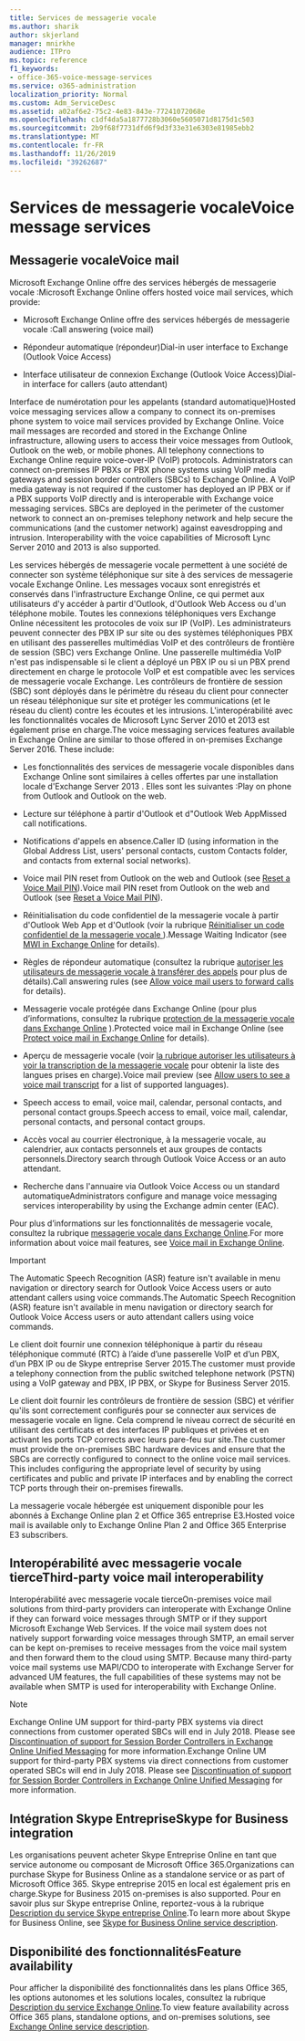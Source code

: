 ```yaml
---
title: Services de messagerie vocale
ms.author: sharik
author: skjerland
manager: mnirkhe
audience: ITPro
ms.topic: reference
f1_keywords:
- office-365-voice-message-services
ms.service: o365-administration
localization_priority: Normal
ms.custom: Adm_ServiceDesc
ms.assetid: a02af6e2-75c2-4e83-843e-77241072068e
ms.openlocfilehash: c1df4da5a1877728b3060e5605071d8175d1c503
ms.sourcegitcommit: 2b9f68f7731dfd6f9d3f33e31e6303e81985ebb2
ms.translationtype: MT
ms.contentlocale: fr-FR
ms.lasthandoff: 11/26/2019
ms.locfileid: "39262687"
---
```

# <a name="voice-message-services"></a><span data-ttu-id="6897a-102">Services de messagerie vocale</span><span class="sxs-lookup"><span data-stu-id="6897a-102">Voice message services</span></span>

## <a name="voice-mail"></a><span data-ttu-id="6897a-103">Messagerie vocale</span><span class="sxs-lookup"><span data-stu-id="6897a-103">Voice mail</span></span>

<span data-ttu-id="6897a-104">Microsoft Exchange Online offre des services hébergés de messagerie vocale :</span><span class="sxs-lookup"><span data-stu-id="6897a-104">Microsoft Exchange Online offers hosted voice mail services, which provide:</span></span>
  
- <span data-ttu-id="6897a-105">Microsoft Exchange Online offre des services hébergés de messagerie vocale :</span><span class="sxs-lookup"><span data-stu-id="6897a-105">Call answering (voice mail)</span></span>
    
- <span data-ttu-id="6897a-106">Répondeur automatique (répondeur)</span><span class="sxs-lookup"><span data-stu-id="6897a-106">Dial-in user interface to Exchange (Outlook Voice Access)</span></span>
    
- <span data-ttu-id="6897a-107">Interface utilisateur de connexion Exchange (Outlook Voice Access)</span><span class="sxs-lookup"><span data-stu-id="6897a-107">Dial-in interface for callers (auto attendant)</span></span>
    
<span data-ttu-id="6897a-p101">Interface de numérotation pour les appelants (standard automatique)</span><span class="sxs-lookup"><span data-stu-id="6897a-p101">Hosted voice messaging services allow a company to connect its on-premises phone system to voice mail services provided by Exchange Online. Voice mail messages are recorded and stored in the Exchange Online infrastructure, allowing users to access their voice messages from Outlook, Outlook on the web, or mobile phones. All telephony connections to Exchange Online require voice-over-IP (VoIP) protocols. Administrators can connect on-premises IP PBXs or PBX phone systems using VoIP media gateways and session border controllers (SBCs) to Exchange Online. A VoIP media gateway is not required if the customer has deployed an IP PBX or if a PBX supports VoIP directly and is interoperable with Exchange voice messaging services. SBCs are deployed in the perimeter of the customer network to connect an on-premises telephony network and help secure the communications (and the customer network) against eavesdropping and intrusion. Interoperability with the voice capabilities of Microsoft Lync Server 2010 and 2013 is also supported.</span></span>
  
<span data-ttu-id="6897a-p102">Les services hébergés de messagerie vocale permettent à une société de connecter son système téléphonique sur site à des services de messagerie vocale Exchange Online. Les messages vocaux sont enregistrés et conservés dans l'infrastructure Exchange Online, ce qui permet aux utilisateurs d'y accéder à partir d'Outlook, d'Outlook Web Access ou d'un téléphone mobile. Toutes les connexions téléphoniques vers Exchange Online nécessitent les protocoles de voix sur IP (VoIP). Les administrateurs peuvent connecter des PBX IP sur site ou des systèmes téléphoniques PBX en utilisant des passerelles multimédias VoIP et des contrôleurs de frontière de session (SBC) vers Exchange Online. Une passerelle multimédia VoIP n'est pas indispensable si le client a déployé un PBX IP ou si un PBX prend directement en charge le protocole VoIP et est compatible avec les services de messagerie vocale Exchange. Les contrôleurs de frontière de session (SBC) sont déployés dans le périmètre du réseau du client pour connecter un réseau téléphonique sur site et protéger les communications (et le réseau du client) contre les écoutes et les intrusions. L'interopérabilité avec les fonctionnalités vocales de Microsoft Lync Server 2010 et 2013 est également prise en charge.</span><span class="sxs-lookup"><span data-stu-id="6897a-p102">The voice messaging services features available in Exchange Online are similar to those offered in on-premises Exchange Server 2016. These include:</span></span>
  
- <span data-ttu-id="6897a-117">Les fonctionnalités des services de messagerie vocale disponibles dans Exchange Online sont similaires à celles offertes par une installation locale d'Exchange Server 2013 . Elles sont les suivantes :</span><span class="sxs-lookup"><span data-stu-id="6897a-117">Play on phone from Outlook and Outlook on the web.</span></span>
    
- <span data-ttu-id="6897a-118">Lecture sur téléphone à partir d'Outlook et d"Outlook Web App</span><span class="sxs-lookup"><span data-stu-id="6897a-118">Missed call notifications.</span></span>
    
- <span data-ttu-id="6897a-119">Notifications d'appels en absence.</span><span class="sxs-lookup"><span data-stu-id="6897a-119">Caller ID (using information in the Global Address List, users' personal contacts, custom Contacts folder, and contacts from external social networks).</span></span>
    
- <span data-ttu-id="6897a-120">Voice mail PIN reset from Outlook on the web and Outlook (see [Reset a Voice Mail PIN](https://go.microsoft.com/fwlink/p/?LinkId=286328)).</span><span class="sxs-lookup"><span data-stu-id="6897a-120">Voice mail PIN reset from Outlook on the web and Outlook (see [Reset a Voice Mail PIN](https://go.microsoft.com/fwlink/p/?LinkId=286328)).</span></span>
    
- <span data-ttu-id="6897a-121">Réinitialisation du code confidentiel de la messagerie vocale à partir d'Outlook Web App et d'Outlook (voir la rubrique [Réinitialiser un code confidentiel de la messagerie vocale ](https://go.microsoft.com/fwlink/p/?LinkId=271794)).</span><span class="sxs-lookup"><span data-stu-id="6897a-121">Message Waiting Indicator (see [MWI in Exchange Online](https://go.microsoft.com/fwlink/p/?LinkId=271794) for details).</span></span> 
    
- <span data-ttu-id="6897a-122">Règles de répondeur automatique (consultez la rubrique [autoriser les utilisateurs de messagerie vocale à transférer des appels](https://go.microsoft.com/fwlink/p/?LinkId=271795) pour plus de détails).</span><span class="sxs-lookup"><span data-stu-id="6897a-122">Call answering rules (see [Allow voice mail users to forward calls](https://go.microsoft.com/fwlink/p/?LinkId=271795) for details).</span></span>
    
- <span data-ttu-id="6897a-123">Messagerie vocale protégée dans Exchange Online (pour plus d’informations, consultez la rubrique [protection de la messagerie vocale dans Exchange Online](https://go.microsoft.com/fwlink/p/?LinkId=271796) ).</span><span class="sxs-lookup"><span data-stu-id="6897a-123">Protected voice mail in Exchange Online (see [Protect voice mail in Exchange Online](https://go.microsoft.com/fwlink/p/?LinkId=271796) for details).</span></span>
    
- <span data-ttu-id="6897a-124">Aperçu de messagerie vocale (voir [la rubrique autoriser les utilisateurs à voir la transcription de la messagerie vocale](https://go.microsoft.com/fwlink/p/?LinkId=271797) pour obtenir la liste des langues prises en charge).</span><span class="sxs-lookup"><span data-stu-id="6897a-124">Voice mail preview (see [Allow users to see a voice mail transcript](https://go.microsoft.com/fwlink/p/?LinkId=271797) for a list of supported languages).</span></span>
    
- <span data-ttu-id="6897a-125">Speech access to email, voice mail, calendar, personal contacts, and personal contact groups.</span><span class="sxs-lookup"><span data-stu-id="6897a-125">Speech access to email, voice mail, calendar, personal contacts, and personal contact groups.</span></span>
    
- <span data-ttu-id="6897a-126">Accès vocal au courrier électronique, à la messagerie vocale, au calendrier, aux contacts personnels et aux groupes de contacts personnels.</span><span class="sxs-lookup"><span data-stu-id="6897a-126">Directory search through Outlook Voice Access or an auto attendant.</span></span>
    
- <span data-ttu-id="6897a-127">Recherche dans l'annuaire via Outlook Voice Access ou un standard automatique</span><span class="sxs-lookup"><span data-stu-id="6897a-127">Administrators configure and manage voice messaging services interoperability by using the Exchange admin center (EAC).</span></span>
    
<span data-ttu-id="6897a-128">Pour plus d’informations sur les fonctionnalités de messagerie vocale, consultez la rubrique [messagerie vocale dans Exchange Online](https://go.microsoft.com/fwlink/p/?LinkId=271798).</span><span class="sxs-lookup"><span data-stu-id="6897a-128">For more information about voice mail features, see [Voice mail in Exchange Online](https://go.microsoft.com/fwlink/p/?LinkId=271798).</span></span>
  
> [!IMPORTANT]
> <span data-ttu-id="6897a-129">The Automatic Speech Recognition (ASR) feature isn't available in menu navigation or directory search for Outlook Voice Access users or auto attendant callers using voice commands.</span><span class="sxs-lookup"><span data-stu-id="6897a-129">The Automatic Speech Recognition (ASR) feature isn't available in menu navigation or directory search for Outlook Voice Access users or auto attendant callers using voice commands.</span></span> 
>
> <span data-ttu-id="6897a-130">Le client doit fournir une connexion téléphonique à partir du réseau téléphonique commuté (RTC) à l’aide d’une passerelle VoIP et d’un PBX, d’un PBX IP ou de Skype entreprise Server 2015.</span><span class="sxs-lookup"><span data-stu-id="6897a-130">The customer must provide a telephony connection from the public switched telephone network (PSTN) using a VoIP gateway and PBX, IP PBX, or Skype for Business Server 2015.</span></span> 
>
> <span data-ttu-id="6897a-p103">Le client doit fournir les contrôleurs de frontière de session (SBC) et vérifier qu'ils sont correctement configurés pour se connecter aux services de messagerie vocale en ligne. Cela comprend le niveau correct de sécurité en utilisant des certificats et des interfaces IP publiques et privées et en activant les ports TCP corrects avec leurs pare-feu sur site.</span><span class="sxs-lookup"><span data-stu-id="6897a-p103">The customer must provide the on-premises SBC hardware devices and ensure that the SBCs are correctly configured to connect to the online voice mail services. This includes configuring the appropriate level of security by using certificates and public and private IP interfaces and by enabling the correct TCP ports through their on-premises firewalls.</span></span> 
>
> <span data-ttu-id="6897a-133">La messagerie vocale hébergée est uniquement disponible pour les abonnés à Exchange Online plan 2 et Office 365 entreprise E3.</span><span class="sxs-lookup"><span data-stu-id="6897a-133">Hosted voice mail is available only to Exchange Online Plan 2 and Office 365 Enterprise E3 subscribers.</span></span> 
  
## <a name="third-party-voice-mail-interoperability"></a><span data-ttu-id="6897a-134">Interopérabilité avec messagerie vocale tierce</span><span class="sxs-lookup"><span data-stu-id="6897a-134">Third-party voice mail interoperability</span></span>

<span data-ttu-id="6897a-p104">Interopérabilité avec messagerie vocale tierce</span><span class="sxs-lookup"><span data-stu-id="6897a-p104">On-premises voice mail solutions from third-party providers can interoperate with Exchange Online if they can forward voice messages through SMTP or if they support Microsoft Exchange Web Services. If the voice mail system does not natively support forwarding voice messages through SMTP, an email server can be kept on-premises to receive messages from the voice mail system and then forward them to the cloud using SMTP. Because many third-party voice mail systems use MAPI/CDO to interoperate with Exchange Server for advanced UM features, the full capabilities of these systems may not be available when SMTP is used for interoperability with Exchange Online.</span></span>
  
> [!NOTE]
> <span data-ttu-id="6897a-p105">Exchange Online UM support for third-party PBX systems via direct connections from customer operated SBCs will end in July 2018. Please see [Discontinuation of support for Session Border Controllers in Exchange Online Unified Messaging](https://techcommunity.microsoft.com/t5/Exchange-Team-Blog/Discontinuation-of-support-for-Session-Border-Controllers-in/ba-p/607117) for more information.</span><span class="sxs-lookup"><span data-stu-id="6897a-p105">Exchange Online UM support for third-party PBX systems via direct connections from customer operated SBCs will end in July 2018. Please see [Discontinuation of support for Session Border Controllers in Exchange Online Unified Messaging](https://techcommunity.microsoft.com/t5/Exchange-Team-Blog/Discontinuation-of-support-for-Session-Border-Controllers-in/ba-p/607117) for more information.</span></span> 
  
## <a name="skype-for-business-integration"></a><span data-ttu-id="6897a-140">Intégration Skype Entreprise</span><span class="sxs-lookup"><span data-stu-id="6897a-140">Skype for Business integration</span></span>

<span data-ttu-id="6897a-141">Les organisations peuvent acheter Skype Entreprise Online en tant que service autonome ou composant de Microsoft Office 365.</span><span class="sxs-lookup"><span data-stu-id="6897a-141">Organizations can purchase Skype for Business Online as a standalone service or as part of Microsoft Office 365.</span></span> <span data-ttu-id="6897a-142">Skype entreprise 2015 en local est également pris en charge.</span><span class="sxs-lookup"><span data-stu-id="6897a-142">Skype for Business 2015 on-premises is also supported.</span></span> <span data-ttu-id="6897a-143">Pour en savoir plus sur Skype entreprise Online, reportez-vous à la rubrique [Description du service Skype entreprise Online](../skype-for-business-online-service-description/skype-for-business-online-service-description.md).</span><span class="sxs-lookup"><span data-stu-id="6897a-143">To learn more about Skype for Business Online, see [Skype for Business Online service description](../skype-for-business-online-service-description/skype-for-business-online-service-description.md).</span></span>
  
## <a name="feature-availability"></a><span data-ttu-id="6897a-144">Disponibilité des fonctionnalités</span><span class="sxs-lookup"><span data-stu-id="6897a-144">Feature availability</span></span>

<span data-ttu-id="6897a-145">Pour afficher la disponibilité des fonctionnalités dans les plans Office 365, les options autonomes et les solutions locales, consultez la rubrique [Description du service Exchange Online](exchange-online-service-description.md).</span><span class="sxs-lookup"><span data-stu-id="6897a-145">To view feature availability across Office 365 plans, standalone options, and on-premises solutions, see [Exchange Online service description](exchange-online-service-description.md).</span></span>
  


